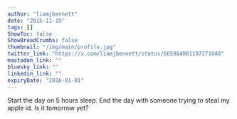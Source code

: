 ```yaml
---
author: "liamjbennett"
date: "2015-11-15"
tags: []
ShowToc: false
ShowBreadCrumbs: false
thumbnail: "/img/main/profile.jpg"
twitter_link: "https://x.com/liamjbennett/status/665964061197271040"
mastodon_link: ""
bluesky_link: ""
linkedin_link: ""
expiryDate: "2016-01-01"
---
```


Start the day on 5 hours sleep. End the day with someone trying to steal my apple id. Is it tomorrow yet?

